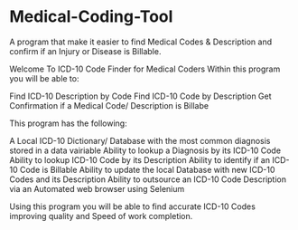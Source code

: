 # Medical-Coding-Tool
A program that make it easier to find Medical Codes & Description and confirm if an Injury or Disease is Billable.

Welcome To ICD-10 Code Finder for Medical Coders
Within this program you will be able to:

Find ICD-10 Description by Code
Find ICD-10 Code by Description
Get Confirmation if a Medical Code/ Description is Billabe

This program has the following:

A Local ICD-10 Dictionary/ Database with the most common diagnosis stored in a data vairiable
Ability to lookup a Diagnosis by its ICD-10 Code
Ability to lookup ICD-10 Code by its Description
Ability to identify if an ICD-10 Code is Billable
Ability to update the local Database with new ICD-10 Codes and its Description
Ability to outsource an ICD-10 Code Description via an Automated web browser using Selenium

Using this program you will be able to find accurate ICD-10 Codes improving quality and Speed of work completion.
